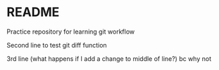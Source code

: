 # README #

Practice repository for learning git workflow

Second line to test git diff function

3rd line (what happens if I add a change to middle of line?) bc why not
 
